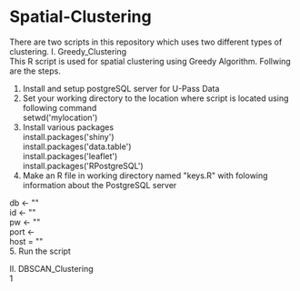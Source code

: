# Spatial-Clustering
There are two scripts in this repository which uses two different types of clustering.
I. Greedy_Clustering <br />
This R script is used for spatial clustering using Greedy Algorithm. Follwing are the steps.
1. Install and setup postgreSQL server for U-Pass Data
2. Set your working directory to the location where script is located using following command <br />
setwd('mylocation')<br />
3. Install various packages<br />
install.packages('shiny')<br />
install.packages('data.table')<br />
install.packages('leaflet')<br />
install.packages('RPostgreSQL')<br />
4. Make an R file in working directory named "keys.R" with folowing information about the PostgreSQL server <br />

db <- ""<br />
id <- ""<br />
pw <- ""<br />
port <- <br />
host = ""<br />
5. Run the script <br />

II. DBSCAN_Clustering <br />
1
